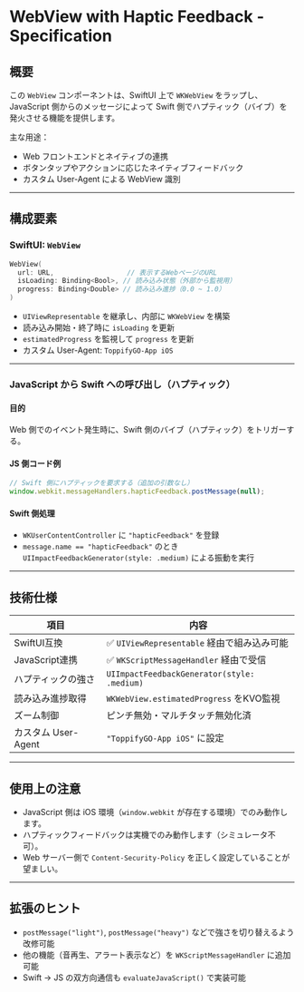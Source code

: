 # WebView with Haptic Feedback - Specification

## 概要

この `WebView` コンポーネントは、SwiftUI 上で `WKWebView` をラップし、JavaScript 側からのメッセージによって Swift 側でハプティック（バイブ）を発火させる機能を提供します。

主な用途：

* Web フロントエンドとネイティブの連携
* ボタンタップやアクションに応じたネイティブフィードバック
* カスタム User-Agent による WebView 識別

---

## 構成要素

### SwiftUI: `WebView`

```swift
WebView(
  url: URL,                  // 表示するWebページのURL
  isLoading: Binding<Bool>, // 読み込み状態（外部から監視用）
  progress: Binding<Double> // 読み込み進捗（0.0 ~ 1.0）
)
```

* `UIViewRepresentable` を継承し、内部に `WKWebView` を構築
* 読み込み開始・終了時に `isLoading` を更新
* `estimatedProgress` を監視して `progress` を更新
* カスタム User-Agent: `ToppifyGO-App iOS`

---

### JavaScript から Swift への呼び出し（ハプティック）

#### 目的

Web 側でのイベント発生時に、Swift 側のバイブ（ハプティック）をトリガーする。

#### JS 側コード例

```javascript
// Swift 側にハプティックを要求する（追加の引数なし）
window.webkit.messageHandlers.hapticFeedback.postMessage(null);
```

#### Swift 側処理

* `WKUserContentController` に `"hapticFeedback"` を登録
* `message.name == "hapticFeedback"` のとき `UIImpactFeedbackGenerator(style: .medium)` による振動を実行

---

## 技術仕様

| 項目              | 内容                                          |
| --------------- | ------------------------------------------- |
| SwiftUI互換       | ✅ `UIViewRepresentable` 経由で組み込み可能           |
| JavaScript連携    | ✅ `WKScriptMessageHandler` 経由で受信            |
| ハプティックの強さ       | `UIImpactFeedbackGenerator(style: .medium)` |
| 読み込み進捗取得        | `WKWebView.estimatedProgress` をKVO監視        |
| ズーム制御           | ピンチ無効・マルチタッチ無効化済                            |
| カスタム User-Agent | `"ToppifyGO-App iOS"` に設定                   |

---

## 使用上の注意

* JavaScript 側は iOS 環境（`window.webkit` が存在する環境）でのみ動作します。
* ハプティックフィードバックは実機でのみ動作します（シミュレータ不可）。
* Web サーバー側で `Content-Security-Policy` を正しく設定していることが望ましい。

---

## 拡張のヒント

* `postMessage("light")`, `postMessage("heavy")` などで強さを切り替えるよう改修可能
* 他の機能（音再生、アラート表示など）を `WKScriptMessageHandler` に追加可能
* Swift → JS の双方向通信も `evaluateJavaScript()` で実装可能
